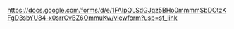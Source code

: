 https://docs.google.com/forms/d/e/1FAIpQLSdGJqz5BHo0mmmmSbDOtzKFgD3sbYU84-x0srrCvBZ6OmmuKw/viewform?usp=sf_link

